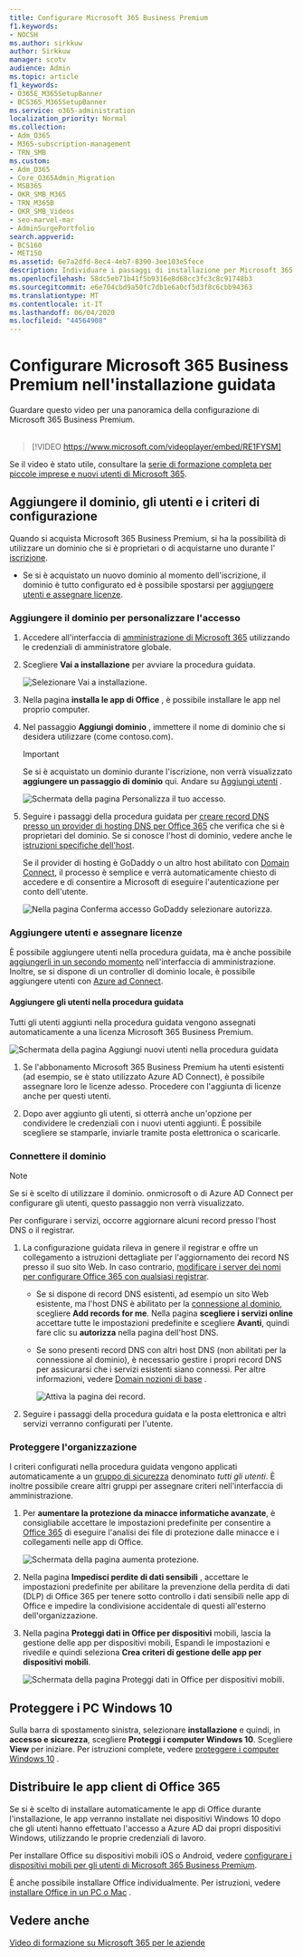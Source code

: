 ```yaml
---
title: Configurare Microsoft 365 Business Premium
f1.keywords:
- NOCSH
ms.author: sirkkuw
author: Sirkkuw
manager: scotv
audience: Admin
ms.topic: article
f1_keywords:
- O365E_M365SetupBanner
- BCS365_M365SetupBanner
ms.service: o365-administration
localization_priority: Normal
ms.collection:
- Adm_O365
- M365-subscription-management
- TRN_SMB
ms.custom:
- Adm_O365
- Core_O365Admin_Migration
- MSB365
- OKR_SMB_M365
- TRN_M365B
- OKR_SMB_Videos
- seo-marvel-mar
- AdminSurgePortfolio
search.appverid:
- BCS160
- MET150
ms.assetid: 6e7a2dfd-8ec4-4eb7-8390-3ee103e5fece
description: Individuare i passaggi di installazione per Microsoft 365 Business Premium, tra cui l'aggiunta di un dominio e degli utenti, la configurazione dei criteri di sicurezza e altro ancora.
ms.openlocfilehash: 58dc5eb71b41f5b9316e8d68cc3fc3c8c91748b3
ms.sourcegitcommit: e6e704cbd9a50fc7db1e6a0cf5d3f8c6cbb94363
ms.translationtype: MT
ms.contentlocale: it-IT
ms.lasthandoff: 06/04/2020
ms.locfileid: "44564908"
---
```

# <a name="set-up-microsoft-365-business-premium-in-the-setup-wizard"></a>Configurare Microsoft 365 Business Premium nell'installazione guidata

Guardare questo video per una panoramica della configurazione di Microsoft 365 Business Premium.<br><br>

> [!VIDEO https://www.microsoft.com/videoplayer/embed/RE1FYSM] 

Se il video è stato utile, consultare la [serie di formazione completa per piccole imprese e nuovi utenti di Microsoft 365](https://support.office.com/article/6ab4bbcd-79cf-4000-a0bd-d42ce4d12816).

## <a name="add-your-domain-users-and-set-up-policies"></a>Aggiungere il dominio, gli utenti e i criteri di configurazione

Quando si acquista Microsoft 365 Business Premium, si ha la possibilità di utilizzare un dominio che si è proprietari o di acquistarne uno durante l' [iscrizione](sign-up.md).

- Se si è acquistato un nuovo dominio al momento dell'iscrizione, il dominio è tutto configurato ed è possibile spostarsi per [aggiungere utenti e assegnare licenze](#add-users-and-assign-licenses).

### <a name="add-your-domain-to-personalize-sign-in"></a>Aggiungere il dominio per personalizzare l'accesso

1. Accedere all'interfaccia di [amministrazione di Microsoft 365](https://admin.microsoft.com) utilizzando le credenziali di amministratore globale. 

2. Scegliere **Vai a installazione** per avviare la procedura guidata.

    ![Selezionare Vai a installazione.](../media/gotosetupinadmincenter.png)

3. Nella pagina **installa le app di Office** , è possibile installare le app nel proprio computer.
    
4. Nel passaggio **Aggiungi dominio** , immettere il nome di dominio che si desidera utilizzare (come contoso.com).

    > [!IMPORTANT]
    > Se si è acquistato un dominio durante l'iscrizione, non verrà visualizzato **aggiungere un passaggio di dominio** qui. Andare su [Aggiungi utenti](#add-users-and-assign-licenses) .

    ![Schermata della pagina Personalizza il tuo accesso.](../media/adddomain.png)

    
4. Seguire i passaggi della procedura guidata per [creare record DNS presso un provider di hosting DNS per Office 365](https://docs.microsoft.com/office365/admin/get-help-with-domains/create-dns-records-at-any-dns-hosting-provider) che verifica che si è proprietari del dominio. Se si conosce l'host di dominio, vedere anche le [istruzioni specifiche dell'host](https://docs.microsoft.com/office365/admin/get-help-with-domains/set-up-your-domain-host-specific-instructions).

    Se il provider di hosting è GoDaddy o un altro host abilitato con [Domain Connect](https://docs.microsoft.com/office365/admin/get-help-with-domains/domain-connect), il processo è semplice e verrà automaticamente chiesto di accedere e di consentire a Microsoft di eseguire l'autenticazione per conto dell'utente.

    ![Nella pagina Conferma accesso GoDaddy selezionare autorizza.](../media/godaddyauth.png)

### <a name="add-users-and-assign-licenses"></a>Aggiungere utenti e assegnare licenze

È possibile aggiungere utenti nella procedura guidata, ma è anche possibile [aggiungerli in un secondo momento](add-users-m365b.md) nell'interfaccia di amministrazione. Inoltre, se si dispone di un controller di dominio locale, è possibile aggiungere utenti con [Azure ad Connect](https://docs.microsoft.com/azure/active-directory/hybrid/how-to-connect-install-express).

#### <a name="add-users-in-the-wizard"></a>Aggiungere gli utenti nella procedura guidata

Tutti gli utenti aggiunti nella procedura guidata vengono assegnati automaticamente a una licenza Microsoft 365 Business Premium.

![Schermata della pagina Aggiungi nuovi utenti nella procedura guidata](../media/addnewuserspage.png)

1. Se l'abbonamento Microsoft 365 Business Premium ha utenti esistenti (ad esempio, se è stato utilizzato Azure AD Connect), è possibile assegnare loro le licenze adesso. Procedere con l'aggiunta di licenze anche per questi utenti.

2. Dopo aver aggiunto gli utenti, si otterrà anche un'opzione per condividere le credenziali con i nuovi utenti aggiunti. È possibile scegliere se stamparle, inviarle tramite posta elettronica o scaricarle.

### <a name="connect-your-domain"></a>Connettere il dominio

> [!NOTE]
> Se si è scelto di utilizzare il dominio. onmicrosoft o di Azure AD Connect per configurare gli utenti, questo passaggio non verrà visualizzato.
  
Per configurare i servizi, occorre aggiornare alcuni record presso l'host DNS o il registrar.
  
1. La configurazione guidata rileva in genere il registrar e offre un collegamento a istruzioni dettagliate per l'aggiornamento dei record NS presso il suo sito Web. In caso contrario, [modificare i server dei nomi per configurare Office 365 con qualsiasi registrar](https://docs.microsoft.com/microsoft-365/admin/get-help-with-domains/change-nameservers-at-any-domain-registrar). 

    - Se si dispone di record DNS esistenti, ad esempio un sito Web esistente, ma l'host DNS è abilitato per la [connessione al dominio](https://docs.microsoft.com/office365/admin/get-help-with-domains/domain-connect), scegliere **Add records for me**. Nella pagina **scegliere i servizi online** accettare tutte le impostazioni predefinite e scegliere **Avanti**, quindi fare clic su **autorizza** nella pagina dell'host DNS.
    - Se sono presenti record DNS con altri host DNS (non abilitati per la connessione al dominio), è necessario gestire i propri record DNS per assicurarsi che i servizi esistenti siano connessi. Per altre informazioni, vedere [Domain nozioni di base](https://docs.microsoft.com/office365/admin/get-help-with-domains/dns-basics) .

        ![Attiva la pagina dei record.](../media/activaterecords.png)

2. Seguire i passaggi della procedura guidata e la posta elettronica e altri servizi verranno configurati per l'utente.

### <a name="protect-your-organization"></a>Proteggere l'organizzazione 

I criteri configurati nella procedura guidata vengono applicati automaticamente a un [gruppo di sicurezza](https://docs.microsoft.com/office365/admin/create-groups/compare-groups#security-groups) denominato *tutti gli utenti*. È inoltre possibile creare altri gruppi per assegnare criteri nell'interfaccia di amministrazione.

1. Per **aumentare la protezione da minacce informatiche avanzate**, è consigliabile accettare le impostazioni predefinite per consentire a [Office 365](https://docs.microsoft.com/microsoft-365/security/office-365-security/office-365-atp) di eseguire l'analisi dei file di protezione dalle minacce e i collegamenti nelle app di Office.

    ![Schermata della pagina aumenta protezione.](../media/increasetreatprotection.png)


2. Nella pagina **Impedisci perdite di dati sensibili** , accettare le impostazioni predefinite per abilitare la prevenzione della perdita di dati (DLP) di Office 365 per tenere sotto controllo i dati sensibili nelle app di Office e impedire la condivisione accidentale di questi all'esterno dell'organizzazione.

3. Nella pagina **Proteggi dati in Office per dispositivi** mobili, lascia la gestione delle app per dispositivi mobili, Espandi le impostazioni e rivedile e quindi seleziona **Crea criteri di gestione delle app per dispositivi mobili**.

    ![Schermata della pagina Proteggi dati in Office per dispositivi mobili.](../media/protectdatainmobile.png)


## <a name="secure-windows-10-pcs"></a>Proteggere i PC Windows 10

Sulla barra di spostamento sinistra, selezionare **installazione** e quindi, in **accesso e sicurezza**, scegliere **Proteggi i computer Windows 10**. Scegliere **View** per iniziare. Per istruzioni complete, vedere [proteggere i computer Windows 10](secure-win-10-pcs.md) .

## <a name="deploy-office-365-client-apps"></a>Distribuire le app client di Office 365

Se si è scelto di installare automaticamente le app di Office durante l'installazione, le app verranno installate nei dispositivi Windows 10 dopo che gli utenti hanno effettuato l'accesso a Azure AD dai propri dispositivi Windows, utilizzando le proprie credenziali di lavoro.

Per installare Office su dispositivi mobili iOS o Android, vedere [configurare i dispositivi mobili per gli utenti di Microsoft 365 Business Premium](set-up-mobile-devices.md).

È anche possibile installare Office individualmente. Per istruzioni, vedere [installare Office in un PC o Mac](https://support.office.com/article/4414eaaf-0478-48be-9c42-23adc4716658) .

## <a name="see-also"></a>Vedere anche

[Video di formazione su Microsoft 365 per le aziende](https://support.office.com/article/6ab4bbcd-79cf-4000-a0bd-d42ce4d12816)
